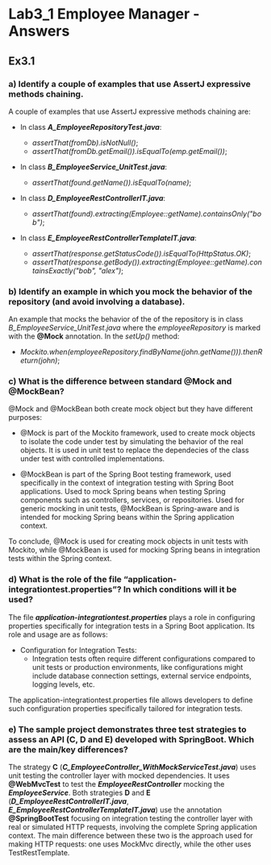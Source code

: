 # Lab3_1 Employee Manager - Answers

## Ex3.1 

### a) Identify a couple of examples that use AssertJ expressive methods chaining.

A couple of examples that use AssertJ expressive methods chaining are: 
* In class **_A_EmployeeRepositoryTest.java_**:
    * _assertThat(fromDb).isNotNull()_;
    * _assertThat(fromDb.getEmail()).isEqualTo(emp.getEmail())_;

* In class **_B_EmployeeService_UnitTest.java_**:
    * _assertThat(found.getName()).isEqualTo(name)_;

* In class **_D_EmployeeRestControllerIT.java_**:
    * _assertThat(found).extracting(Employee::getName).containsOnly("bob")_; 
    
* In class **_E_EmployeeRestControllerTemplateIT.java_**:
    * _assertThat(response.getStatusCode()).isEqualTo(HttpStatus.OK)_;
    * _assertThat(response.getBody()).extracting(Employee::getName).containsExactly("bob", "alex")_;



### b) Identify an example in which you mock the behavior of the repository (and avoid involving a database).

An example that mocks the behavior of the of the repository is in class _*B_EmployeeService_UnitTest.java*_ where the *employeeRepository* is marked with the **@Mock** annotation. In the _*setUp()*_ method: 
* _Mockito.when(employeeRepository.findByName(john.getName())).thenReturn(john)_;


### c) What is the difference between standard @Mock and @MockBean?

@Mock and @MockBean both create mock object but they have different purposes:
* @Mock is part of the Mockito framework, used to create mock objects to isolate the code under test by simulating the behavior of the real objects. It is used in unit test to replace the dependecies of the class under test with controlled implementations.

* @MockBean is part of the Spring Boot testing framework, used specifically in the context of integration testing with Spring Boot applications. Used to mock Spring beans when testing Spring components such as controllers, services, or repositories. Used for generic mocking in unit tests, @MockBean is Spring-aware and is intended for mocking Spring beans within the Spring application context.

To conclude, @Mock is used for creating mock objects in unit tests with Mockito, while @MockBean is used for mocking Spring beans in integration tests within the Spring context.


### d) What is the role of the file “application-integrationtest.properties”? In which conditions will it be used?

The file **_application-integrationtest.properties_** plays a role in configuring properties specifically for integration tests in a Spring Boot application. Its role and usage are as follows:

* Configuration for Integration Tests:
    * Integration tests often require different configurations compared to unit tests or production environments, like configurations might include database connection settings, external service endpoints, logging levels, etc.

The application-integrationtest.properties file allows developers to define such configuration properties specifically tailored for integration tests.


### e) The sample project demonstrates three test strategies to assess an API (C, D and E) developed with SpringBoot. Which are the main/key differences?

The strategy **C** (**_C_EmployeeController_WithMockServiceTest.java_**) uses unit testing the controller layer with mocked dependencies. It uses **@WebMvcTest** to test the **_EmployeeRestController_** mocking the **_EmployeeService_**. Both strategies **D** and **E** (**_D_EmployeeRestControllerIT.java_**, **_E_EmployeeRestControllerTemplateIT.java_**) use the annotation **@SpringBootTest** focusing on integration testing the controller layer with real or simulated HTTP requests, involving the complete Spring application context. The main difference between these two is the approach used for making HTTP requests: one uses MockMvc directly, while the other uses TestRestTemplate.